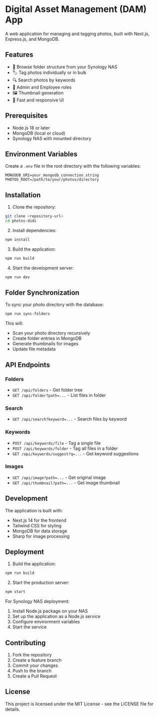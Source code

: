 # Digital Asset Management (DAM) App

A web application for managing and tagging photos, built with Next.js, Express.js, and MongoDB.

## Features

- 📁 Browse folder structure from your Synology NAS
- 🏷️ Tag photos individually or in bulk
- 🔍 Search photos by keywords
- 👥 Admin and Employee roles
- 🖼️ Thumbnail generation
- 🚀 Fast and responsive UI

## Prerequisites

- Node.js 18 or later
- MongoDB (local or cloud)
- Synology NAS with mounted directory

## Environment Variables

Create a `.env` file in the root directory with the following variables:

```env
MONGODB_URI=your_mongodb_connection_string
PHOTOS_ROOT=/path/to/your/photos/directory
```

## Installation

1. Clone the repository:
```bash
git clone <repository-url>
cd photos-didi
```

2. Install dependencies:
```bash
npm install
```

3. Build the application:
```bash
npm run build
```

4. Start the development server:
```bash
npm run dev
```

## Folder Synchronization

To sync your photo directory with the database:

```bash
npm run sync-folders
```

This will:
- Scan your photo directory recursively
- Create folder entries in MongoDB
- Generate thumbnails for images
- Update file metadata

## API Endpoints

### Folders
- `GET /api/folders` - Get folder tree
- `GET /api/folder?path=...` - List files in folder

### Search
- `GET /api/search?keyword=...` - Search files by keyword

### Keywords
- `POST /api/keywords/file` - Tag a single file
- `POST /api/keywords/folder` - Tag all files in a folder
- `GET /api/keywords/suggest?q=...` - Get keyword suggestions

### Images
- `GET /api/image?path=...` - Get original image
- `GET /api/thumbnail?path=...` - Get image thumbnail

## Development

The application is built with:

- Next.js 14 for the frontend
- Tailwind CSS for styling
- MongoDB for data storage
- Sharp for image processing

## Deployment

1. Build the application:
```bash
npm run build
```

2. Start the production server:
```bash
npm start
```

For Synology NAS deployment:
1. Install Node.js package on your NAS
2. Set up the application as a Node.js service
3. Configure environment variables
4. Start the service

## Contributing

1. Fork the repository
2. Create a feature branch
3. Commit your changes
4. Push to the branch
5. Create a Pull Request

## License

This project is licensed under the MIT License - see the LICENSE file for details. 